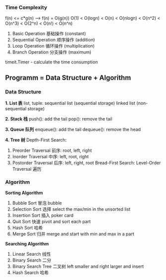 ### Time Complexity

f(n) <= c*g(n) --> f(n) = O(g(n))
O(1) < O(logn) < O(n) < O(nlogn) < O(n^2) < O(n^3) < O(2^n) < O(n!) < O(n^n)
1. Basic Operation 基础操作 (constant)
2. Sequential Operation 顺序操作 (addition)
3. Loop Operation 循环操作 (multiplication)
4. Branch Operation 分支操作 (maximum)

timeit.Timer - calculate the time consumption

## Programm = Data Structure + Algorithm

### Data Structure

**1. List 表** 
list, tuple:
sequential list (sequential storage)
linked list (non-sequential storage)

**2. Stack 栈**
push(): add the tail
pop(): remove the tail

**3. Queue 队列**
enqueue(): add the tail
dequeue(): remove the head

**4. Tree 树**
Depth-First Search:
1. Preorder Traversal 前序: root, left, right
2. Inorder Traversal 中序: left, root, right
3. Postorder Traversal 后序: left, right, root
Bread-First Search:
Level-Order Traversal 遍历

### Algorithm

**Sorting Algorithm**
1. Bubble Sort 冒泡 bubble
2. Selection Sort 选择 select the max/min in the unsorted list
3. Insertion Sort 插入 poker card
4. Quit Sort 快速 pivot and sort each part
5. Hash Sort 哈希 
6. Merge Sort 归并 merge and start with min and max in a part

**Searching Algorithm**
1. Linear Search 线性
2. Binary Search 二分
3. Binary Search Tree 二叉树 left smaller and right larger and insert
4. Hash Search 哈希
